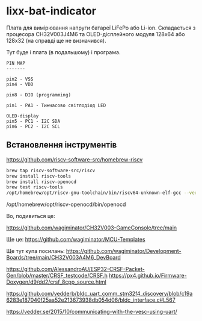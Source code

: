 # lixx-bat-indicator

Плата для вимірювання напруги батареї LiFePo або Li-ion.
Складається з процесора CH32V003J4M6 та OLED-дісплейного модуля 128х64 або 128x32 (на справді ще не визначився).

Тут буде і плата (в подальшому) і програма.


    PIN MAP
    -------

    pin2 - VSS
    pin4 - VDD

    pin8 - DIO (programming)

    pin1 - PA1 - Тимчасово світлодіод LED

    OLED-display
    pin5 - PC1 - I2C SDA
    pin6 - PC2 - I2C SCL


## Встановлення інструментів

https://github.com/riscv-software-src/homebrew-riscv

```bash
brew tap riscv-software-src/riscv
brew install riscv-tools
brew install riscv-openocd
brew test riscv-tools
/opt/homebrew/opt/riscv-gnu-toolchain/bin/riscv64-unknown-elf-gcc --version
```

/opt/homebrew/opt/riscv-openocd/bin/openocd



Во, подивиться це:

https://github.com/wagiminator/CH32V003-GameConsole/tree/main

Ще це:
https://github.com/wagiminator/MCU-Templates

Ще тут купа посилань:
https://github.com/wagiminator/Development-Boards/tree/main/CH32V003A4M6_DevBoard


https://github.com/AlessandroAU/ESP32-CRSF-Packet-Gen/blob/master/CRSF_testcode/CRSF.h
https://px4.github.io/Firmware-Doxygen/d9/dd2/crsf_8cpp_source.html

https://github.com/vedderb/bldc_uart_comm_stm32f4_discovery/blob/c19a6283e187040f25aa52e213673938db054d06/bldc_interface.c#L567

https://vedder.se/2015/10/communicating-with-the-vesc-using-uart/
